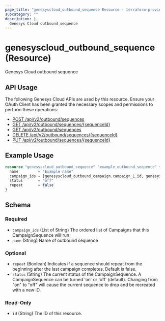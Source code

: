 ```yaml
---
page_title: "genesyscloud_outbound_sequence Resource - terraform-provider-genesyscloud"
subcategory: ""
description: |-
  Genesys Cloud outbound sequence
---
```

# genesyscloud_outbound_sequence (Resource)

Genesys Cloud outbound sequence

## API Usage
The following Genesys Cloud APIs are used by this resource. Ensure your OAuth Client has been granted the necessary scopes and permissions to perform these operations:

- [POST /api/v2/outbound/sequences](https://developer.genesys.cloud/routing/outbound/#post-api-v2-outbound-sequences)
- [GET /api/v2/outbound/sequences/{sequenceId}](https://developer.genesys.cloud/routing/outbound/#get-api-v2-outbound-sequences--sequenceId-)
- [GET /api/v2/outbound/sequences](https://developer.genesys.cloud/routing/outbound/#get-api-v2-outbound-sequences)
- [DELETE /api/v2/outbound/sequences/{sequenceId}](https://developer.genesys.cloud/routing/outbound/#delete-api-v2-outbound-sequences--sequenceId-)
- [PUT /api/v2/outbound/sequences/{sequenceId}](https://developer.genesys.cloud/routing/outbound/#put-api-v2-outbound-sequences--sequenceId-)


## Example Usage

```terraform
resource "genesyscloud_outbound_sequence" "example_outbound_sequence" {
  name         = "Example name"
  campaign_ids = [genesyscloud_outbound_campaign.campaign_1.id, genesyscloud_outbound_campaign.campaign_2.id]
  status       = "off"
  repeat       = false
}
```

<!-- schema generated by tfplugindocs -->
## Schema

### Required

- `campaign_ids` (List of String) The ordered list of Campaigns that this CampaignSequence will run.
- `name` (String) Name of outbound sequence

### Optional

- `repeat` (Boolean) Indicates if a sequence should repeat from the beginning after the last campaign completes. Default is false.
- `status` (String) The current status of the CampaignSequence. A CampaignSequence can be turned 'on' or 'off' (default). Changing from "on" to "off" will cause the current sequence to drop and be recreated with a new ID.

### Read-Only

- `id` (String) The ID of this resource.

